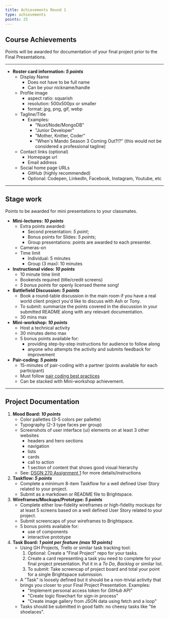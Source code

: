 ```yaml
---
title: Achievements Round 1
type: achievements
points: 25
---
```


## Course Achievements
Points will be awarded for documentation of your final project prior to the Final Presentations.

---

<section class="cards">

- **Roster card information: _5 points_**
    - Display Name
        - Does not have to be full name
        - Can be your nickname/handle
    - Profile image
        - aspect ratio: squarish
        - resolution: 500x500px or smaller
        - format: jpg, png, gif, webp
    - Tagline/Title
        - Examples:
            - "Nuxt/Node/MongoDB"
            - "Junior Developer"
            - "Mother, Knitter, Coder"
            - "When's Mando Season 3 Coming Out?!?" (this would not be considered a professional tagline)
    - Contact links (optional)
        - Homepage url
        - Email address
    - Social home page URLs
        - GitHub (highly recommended)
        - Optional: Codepen, LinkedIn, Facebook, Instagram, Youtube, etc

</section>

---

## Stage work
Points to be awarded for mini presentations to your classmates. 
<section class="cards">

- **Mini-lectures: _10 points_**
    - Extra points awarded:
      - Second presentation: _5 point_;
      - Bonus points for Slides: _5 points_;
      - Group presentations: points are awarded to each presenter.
    - Cameras-on
    - Time limit
      - Individual: 5 minutes
      - Group (3 max): 10 minutes
- **Instructional video: _10 points_**
    - 10 minute time limit
    - Bookends required (title/credit screens)
    - _5 bonus points_ for openly licensed theme song!
- **Battlefield Discussion: _5 points_**
    - Book a round-table discussion in the main room if you have a real world client project you'd like to discuss with Ash or Tony.
    - To submit: summarize the points covered in the discussion in your submitted README along with any relevant documentation.
    - 30 mins max
- **Mini-workshop: _10 points_**
    - Host a technical activity 
    - 30 minutes demo max
    - 5 bonus points available for:
        - providing step-by-step instructions for audience to follow along
        - anyone who attempts the activity and submits feedback for improvement
- **Pair-coding: _5 points_**
    - 15-minutes of pair-coding with a partner (points available for each participant)
    - Must follow [pair coding best practices](https://gist.github.com/acidtone/caa20b2520814a94240043c40301024a)
    - Can be stacked with Mini-workshop achievement.

</section>

---

## Project Documentation
<section class="cards">

1. **Mood Board: _10 points_**
    - Color pallettes (3-5 colors per pallette)
    - Typography (2-3 type faces per group)
    - Screenshots of user interface (ui) elements on at least 3 other websites
        - headers and hero sections
        - navigation
        - lists
        - cards
        - call to action
        - 1 section of content that shows good visual hierarchy
    - See: [DSGN 270 Assignment 1](/courses/dsgn-270/assessments/assignment-1) for more details/instructions
2. **Taskflow: _5 points_**
    - Complete a minimum 8-item Taskflow for a well defined User Story related to your project.
    - Submit as a markdown or README file to Brightspace.
3. **Wireframes/Mockups/Prototype: _5 points_**
    - Complete either low-fidelity wireframes or high-fidelity mockups for at least 5 screens based on a well defined User Story related to your project.
    - Submit screencaps of your wireframes to Brightspace.
    - 5 bonus points available for: 
        - use of components
        - interactive prototype 
4. **Task Board: _1 point per feature (max 10 points)_**
    - Using GH Projects, Trello or similar task tracking tool:
        1. Optional: Create a "Final Project" repo for your tasks.
        2. Create a card representing a task you need to complete for your final project presentation. Put it in a _To Do_, _Backlog_ or similar list.
        3. To submit: Take screencap of project board and total your point for a single Brightspace submission.
    - A "Task" is loosely defined but it should be a non-trivial activity that brings you closer to your Final Project Presentation. Examples:
        - "Implement personal access token for _GitHub_ API"
        - "Create logic flowchart for sign-in process"
        - "Create image gallery from JSON data using fetch and a loop"
    - Tasks should be submitted in good faith: no cheesy tasks like "tie shoelaces".

</section>
